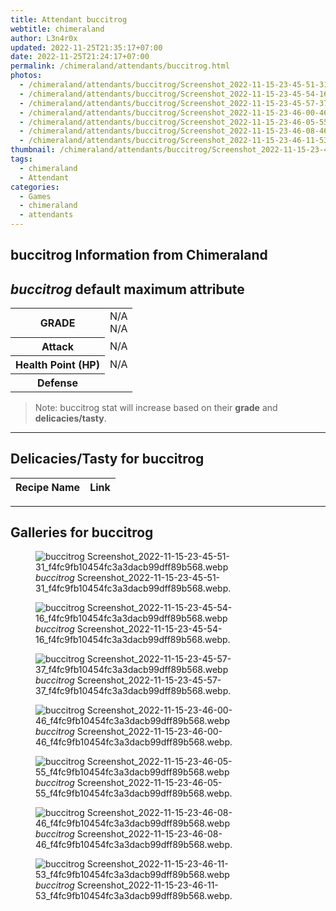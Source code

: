 ```yaml
---
title: Attendant buccitrog
webtitle: chimeraland
author: L3n4r0x
updated: 2022-11-25T21:35:17+07:00
date: 2022-11-25T21:24:17+07:00
permalink: /chimeraland/attendants/buccitrog.html
photos:
  - /chimeraland/attendants/buccitrog/Screenshot_2022-11-15-23-45-51-31_f4fc9fb10454fc3a3dacb99dff89b568.webp
  - /chimeraland/attendants/buccitrog/Screenshot_2022-11-15-23-45-54-16_f4fc9fb10454fc3a3dacb99dff89b568.webp
  - /chimeraland/attendants/buccitrog/Screenshot_2022-11-15-23-45-57-37_f4fc9fb10454fc3a3dacb99dff89b568.webp
  - /chimeraland/attendants/buccitrog/Screenshot_2022-11-15-23-46-00-46_f4fc9fb10454fc3a3dacb99dff89b568.webp
  - /chimeraland/attendants/buccitrog/Screenshot_2022-11-15-23-46-05-55_f4fc9fb10454fc3a3dacb99dff89b568.webp
  - /chimeraland/attendants/buccitrog/Screenshot_2022-11-15-23-46-08-46_f4fc9fb10454fc3a3dacb99dff89b568.webp
  - /chimeraland/attendants/buccitrog/Screenshot_2022-11-15-23-46-11-53_f4fc9fb10454fc3a3dacb99dff89b568.webp
thumbnail: /chimeraland/attendants/buccitrog/Screenshot_2022-11-15-23-45-51-31_f4fc9fb10454fc3a3dacb99dff89b568.webp
tags:
  - chimeraland
  - Attendant
categories:
  - Games
  - chimeraland
  - attendants
---
```


<link
  rel="stylesheet"
  href="https://rawcdn.githack.com/dimaslanjaka/Web-Manajemen/870a349/css/bootstrap-5-3-0-alpha3-wrapper.css"
/>
<section id="bootstrap-wrapper">
  <div data-bs-theme="dark">
    <h2>buccitrog Information from Chimeraland</h2>
    <h2 id="attribute"><i>buccitrog</i> default maximum attribute</h2>
    <div class="row">
      <div class="col mb-2">
        <div class="card">
          <div class="card-body">
            <table>
              <tr>
                <th>GRADE</th>
                <td>N/A <br />N/A</td>
              </tr>
              <tr>
                <th>Attack</th>
                <td>N/A</td>
              </tr>
              <tr>
                <th>Health Point (HP)</th>
                <td>N/A</td>
              </tr>
              <tr>
                <th>Defense</th>
                <td></td>
              </tr>
            </table>
          </div>
        </div>
      </div>
    </div>
    <blockquote class="bd-callout bd-callout-warning">
      Note: buccitrog stat will increase based on their <b>grade</b> and
      <b>delicacies/tasty</b>.
    </blockquote>
    <hr />
    <h2 id="delicacies">Delicacies/Tasty for buccitrog</h2>
    <div class="card">
      <div class="card-body">
        <div class="table-responsive">
          <table class="table table-striped">
            <thead>
              <tr>
                <th>Recipe Name</th>
                <th>Link</th>
              </tr>
            </thead>
            <tbody></tbody>
          </table>
        </div>
      </div>
    </div>
    <hr />
    <div id="gallery">
      <h2>Galleries for buccitrog</h2>
      <div class="row">
        <div class="col-lg-6 col-12">
          <figure>
            <img
              src="https://www.webmanajemen.com/chimeraland/attendants/buccitrog/Screenshot_2022-11-15-23-45-51-31_f4fc9fb10454fc3a3dacb99dff89b568.webp"
              alt="buccitrog Screenshot_2022-11-15-23-45-51-31_f4fc9fb10454fc3a3dacb99dff89b568.webp"
            />
            <figcaption style="word-wrap: break-word">
              <i>buccitrog</i>
              Screenshot_2022-11-15-23-45-51-31_f4fc9fb10454fc3a3dacb99dff89b568.webp.
            </figcaption>
          </figure>
        </div>
        <div class="col-lg-6 col-12">
          <figure>
            <img
              src="https://www.webmanajemen.com/chimeraland/attendants/buccitrog/Screenshot_2022-11-15-23-45-54-16_f4fc9fb10454fc3a3dacb99dff89b568.webp"
              alt="buccitrog Screenshot_2022-11-15-23-45-54-16_f4fc9fb10454fc3a3dacb99dff89b568.webp"
            />
            <figcaption style="word-wrap: break-word">
              <i>buccitrog</i>
              Screenshot_2022-11-15-23-45-54-16_f4fc9fb10454fc3a3dacb99dff89b568.webp.
            </figcaption>
          </figure>
        </div>
        <div class="col-lg-6 col-12">
          <figure>
            <img
              src="https://www.webmanajemen.com/chimeraland/attendants/buccitrog/Screenshot_2022-11-15-23-45-57-37_f4fc9fb10454fc3a3dacb99dff89b568.webp"
              alt="buccitrog Screenshot_2022-11-15-23-45-57-37_f4fc9fb10454fc3a3dacb99dff89b568.webp"
            />
            <figcaption style="word-wrap: break-word">
              <i>buccitrog</i>
              Screenshot_2022-11-15-23-45-57-37_f4fc9fb10454fc3a3dacb99dff89b568.webp.
            </figcaption>
          </figure>
        </div>
        <div class="col-lg-6 col-12">
          <figure>
            <img
              src="https://www.webmanajemen.com/chimeraland/attendants/buccitrog/Screenshot_2022-11-15-23-46-00-46_f4fc9fb10454fc3a3dacb99dff89b568.webp"
              alt="buccitrog Screenshot_2022-11-15-23-46-00-46_f4fc9fb10454fc3a3dacb99dff89b568.webp"
            />
            <figcaption style="word-wrap: break-word">
              <i>buccitrog</i>
              Screenshot_2022-11-15-23-46-00-46_f4fc9fb10454fc3a3dacb99dff89b568.webp.
            </figcaption>
          </figure>
        </div>
        <div class="col-lg-6 col-12">
          <figure>
            <img
              src="https://www.webmanajemen.com/chimeraland/attendants/buccitrog/Screenshot_2022-11-15-23-46-05-55_f4fc9fb10454fc3a3dacb99dff89b568.webp"
              alt="buccitrog Screenshot_2022-11-15-23-46-05-55_f4fc9fb10454fc3a3dacb99dff89b568.webp"
            />
            <figcaption style="word-wrap: break-word">
              <i>buccitrog</i>
              Screenshot_2022-11-15-23-46-05-55_f4fc9fb10454fc3a3dacb99dff89b568.webp.
            </figcaption>
          </figure>
        </div>
        <div class="col-lg-6 col-12">
          <figure>
            <img
              src="https://www.webmanajemen.com/chimeraland/attendants/buccitrog/Screenshot_2022-11-15-23-46-08-46_f4fc9fb10454fc3a3dacb99dff89b568.webp"
              alt="buccitrog Screenshot_2022-11-15-23-46-08-46_f4fc9fb10454fc3a3dacb99dff89b568.webp"
            />
            <figcaption style="word-wrap: break-word">
              <i>buccitrog</i>
              Screenshot_2022-11-15-23-46-08-46_f4fc9fb10454fc3a3dacb99dff89b568.webp.
            </figcaption>
          </figure>
        </div>
        <div class="col-lg-6 col-12">
          <figure>
            <img
              src="https://www.webmanajemen.com/chimeraland/attendants/buccitrog/Screenshot_2022-11-15-23-46-11-53_f4fc9fb10454fc3a3dacb99dff89b568.webp"
              alt="buccitrog Screenshot_2022-11-15-23-46-11-53_f4fc9fb10454fc3a3dacb99dff89b568.webp"
            />
            <figcaption style="word-wrap: break-word">
              <i>buccitrog</i>
              Screenshot_2022-11-15-23-46-11-53_f4fc9fb10454fc3a3dacb99dff89b568.webp.
            </figcaption>
          </figure>
        </div>
      </div>
    </div>
  </div>
</section>